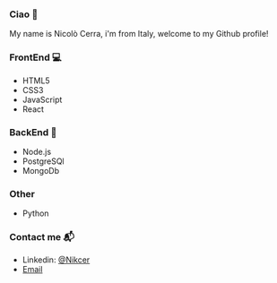 ### Ciao 🖖
My name is Nicolò Cerra, i'm from Italy,  welcome to my Github profile!

### FrontEnd 💻
- HTML5
- CSS3
- JavaScript
- React
### BackEnd 📂
- Node.js
- PostgreSQl
- MongoDb
### Other
- Python

### Contact me 📬
- Linkedin: [@Nikcer](https://www.linkedin.com/in/nicol%C3%B2-cerra-492325231/)
- [Email](mailto:nic.cerra@gmail.com)
<!--
**Nikcer/Nikcer** is a ✨ _special_ ✨ repository because its `README.md` (this file) appears on your GitHub profile.

Here are some ideas to get you started:

- 🔭 I’m currently working on ...
- 🌱 I’m currently learning ...
- 👯 I’m looking to collaborate on ...
- 🤔 I’m looking for help with ...
- 💬 Ask me about ...
- 📫 How to reach me: ...
- 😄 Pronouns: ...
- ⚡ Fun fact: ...
-->
